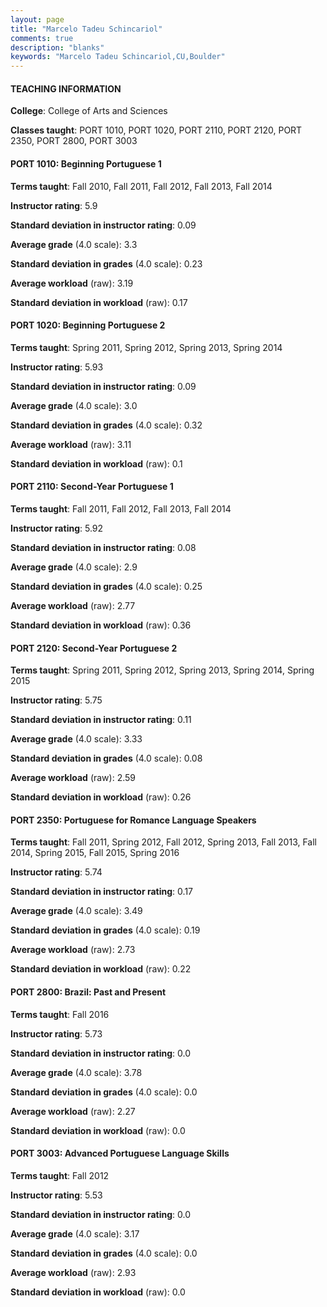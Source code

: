 ```yaml
---
layout: page
title: "Marcelo Tadeu Schincariol" 
comments: true
description: "blanks"
keywords: "Marcelo Tadeu Schincariol,CU,Boulder"
---
```

<head>
<script src="https://ajax.googleapis.com/ajax/libs/jquery/2.1.3/jquery.min.js"></script>
<script src="https://dl.dropboxusercontent.com/s/pc42nxpaw1ea4o9/highcharts.js?dl=0"></script>
<!-- <script src="../assets/js/highcharts.js"></script> -->
<style type="text/css">@font-face {
	font-family: "Bebas Neue";
	src: url(https://www.filehosting.org/file/details/544349/BebasNeue Regular.otf) format("opentype");
	}
	h1.Bebas { 
		font-family: "Bebas Neue", Verdana, Tahoma;
	}
</style>
</head>
	   
#### TEACHING INFORMATION

**College**: College of Arts and Sciences

**Classes taught**: PORT 1010, PORT 1020, PORT 2110, PORT 2120, PORT 2350, PORT 2800, PORT 3003

#### PORT 1010: Beginning Portuguese 1

**Terms taught**: Fall 2010, Fall 2011, Fall 2012, Fall 2013, Fall 2014

**Instructor rating**: 5.9

**Standard deviation in instructor rating**: 0.09

**Average grade** (4.0 scale): 3.3

**Standard deviation in grades** (4.0 scale): 0.23

**Average workload** (raw): 3.19

**Standard deviation in workload** (raw): 0.17

#### PORT 1020: Beginning Portuguese 2

**Terms taught**: Spring 2011, Spring 2012, Spring 2013, Spring 2014

**Instructor rating**: 5.93

**Standard deviation in instructor rating**: 0.09

**Average grade** (4.0 scale): 3.0

**Standard deviation in grades** (4.0 scale): 0.32

**Average workload** (raw): 3.11

**Standard deviation in workload** (raw): 0.1

#### PORT 2110: Second-Year Portuguese 1

**Terms taught**: Fall 2011, Fall 2012, Fall 2013, Fall 2014

**Instructor rating**: 5.92

**Standard deviation in instructor rating**: 0.08

**Average grade** (4.0 scale): 2.9

**Standard deviation in grades** (4.0 scale): 0.25

**Average workload** (raw): 2.77

**Standard deviation in workload** (raw): 0.36

#### PORT 2120: Second-Year Portuguese 2

**Terms taught**: Spring 2011, Spring 2012, Spring 2013, Spring 2014, Spring 2015

**Instructor rating**: 5.75

**Standard deviation in instructor rating**: 0.11

**Average grade** (4.0 scale): 3.33

**Standard deviation in grades** (4.0 scale): 0.08

**Average workload** (raw): 2.59

**Standard deviation in workload** (raw): 0.26

#### PORT 2350: Portuguese for Romance Language Speakers

**Terms taught**: Fall 2011, Spring 2012, Fall 2012, Spring 2013, Fall 2013, Fall 2014, Spring 2015, Fall 2015, Spring 2016

**Instructor rating**: 5.74

**Standard deviation in instructor rating**: 0.17

**Average grade** (4.0 scale): 3.49

**Standard deviation in grades** (4.0 scale): 0.19

**Average workload** (raw): 2.73

**Standard deviation in workload** (raw): 0.22

#### PORT 2800: Brazil: Past and Present

**Terms taught**: Fall 2016

**Instructor rating**: 5.73

**Standard deviation in instructor rating**: 0.0

**Average grade** (4.0 scale): 3.78

**Standard deviation in grades** (4.0 scale): 0.0

**Average workload** (raw): 2.27

**Standard deviation in workload** (raw): 0.0

#### PORT 3003: Advanced Portuguese Language Skills

**Terms taught**: Fall 2012

**Instructor rating**: 5.53

**Standard deviation in instructor rating**: 0.0

**Average grade** (4.0 scale): 3.17

**Standard deviation in grades** (4.0 scale): 0.0

**Average workload** (raw): 2.93

**Standard deviation in workload** (raw): 0.0

